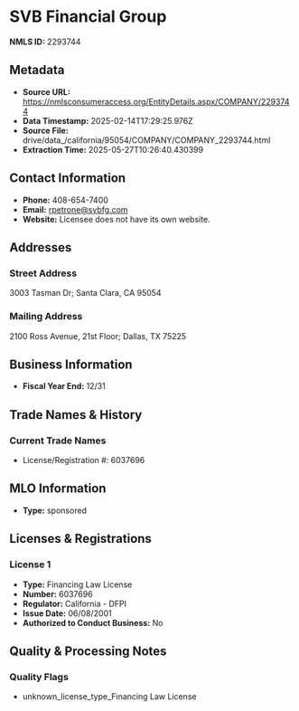 # SVB Financial Group

**NMLS ID:** 2293744

## Metadata
- **Source URL:** https://nmlsconsumeraccess.org/EntityDetails.aspx/COMPANY/2293744
- **Data Timestamp:** 2025-02-14T17:29:25.976Z
- **Source File:** drive/data_/california/95054/COMPANY/COMPANY_2293744.html
- **Extraction Time:** 2025-05-27T10:26:40.430399

## Contact Information
- **Phone:** 408-654-7400
- **Email:** rpetrone@svbfg.com
- **Website:** Licensee does not have its own website.

## Addresses
### Street Address
3003 Tasman Dr; Santa Clara, CA 95054

### Mailing Address
2100 Ross Avenue, 21st Floor; Dallas, TX 75225

## Business Information
- **Fiscal Year End:** 12/31

## Trade Names & History
### Current Trade Names
- License/Registration #: 6037696

## MLO Information
- **Type:** sponsored

## Licenses & Registrations

### License 1
- **Type:** Financing Law License
- **Number:** 6037696
- **Regulator:** California - DFPI
- **Issue Date:** 06/08/2001
- **Authorized to Conduct Business:** No

## Quality & Processing Notes
### Quality Flags
- unknown_license_type_Financing Law License
